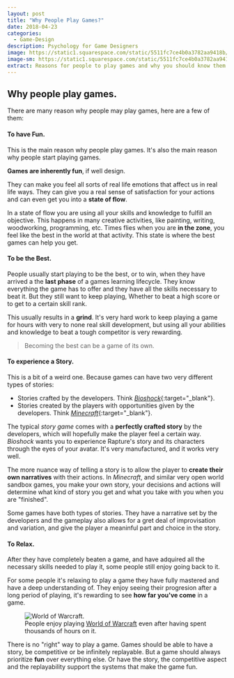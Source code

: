 ```yaml
---
layout: post
title: "Why People Play Games?"
date: 2018-04-23
categories:
  - Game-Design
description: Psychology for Game Designers
image: https://static1.squarespace.com/static/5511fc7ce4b0a3782aa9418b/t/55369463e4b07d491f6be91b/1429640302372/colorful-abstract-3.jpg
image-sm: https://static1.squarespace.com/static/5511fc7ce4b0a3782aa9418b/t/55369463e4b07d491f6be91b/1429640302372/colorful-abstract-3.jpg
extract: Reasons for people to play games and why you should know them.
---
```


## Why people play games.

There are many reason why people may play games, here are a few of them:

#### To have Fun.

This is the main reason why people play games. It's also the main reason why people start playing games.

**Games are inherently fun**, if well design.

They can make you feel all sorts of real life emotions that affect us in real life ways. They can give you a real sense of satisfaction for your actions and can even get you into a **state of flow**.

In a state of flow you are using all your skills and knowledge to fulfill an objective. This happens in many creative activities, like painting, writing, woodworking, programming, etc. Times flies when you are **in the zone**, you feel like the best in the world at that activity. This state is where the best games can help you get.

#### To be the Best.

People usually start playing to be the best, or to win, when they have arrived a the **last phase** of a games learning lifecycle. They know everything the game has to offer and they have all the skills necessary to beat it. But they still want to keep playing, Whether to beat a high score or to get to a certain skill rank.

This usually results in a **grind**. It's very hard work to keep playing a game for hours with very to none real skill development, but using all your abilities and knowledge to beat a tough competitor is very rewarding.

> Becoming the best can be a game of its own.

#### To experience a Story.

This is a bit of a weird one. Because games can have two very different types of stories:

* Stories crafted by the developers. Think [*Bioshock*](https://store.steampowered.com/app/7670/BioShock/){:target="_blank"}.
* Stories created by the players with opportunities given by the developers. Think [*Minecraft*](https://minecraft.net){:target="_blank"}.

The typical *story game* comes with a **perfectly crafted story** by the developers, which will hopefully make the player feel a certain way. *Bioshock* wants you to experience Rapture's story and its characters through the eyes of your avatar. It's very manufactured, and it works very well.

The more nuance way of telling a story is to allow the player to **create their own narratives** with their actions. In *Minecraft*, and similar very open world sandbox games, you make your own story, your decisions and actions will determine what kind of story you get and what you take with you when you are "finished".

Some games have both types of stories. They have a narrative set by the developers and the gameplay also allows for a gret deal of improvisation and variation, and give the player a meaninful part and choice in the story.

#### To Relax.

After they have completely beaten a game, and have adquired all the necessary skills needed to play it, some people still enjoy going back to it.

For some people it's relaxing to play a game they have fully mastered and have a deep understanding of. They enjoy seeing their progresion after a long period of playing, it's rewarding to see **how far you've come** in a game.

<figure>
  <img src="https://hegemonia.files.wordpress.com/2006/11/wow.jpg" alt="World of Warcraft."/>
  <figcaption>People enjoy playing <a href="https://worldofwarcraft.com" target="_blank">World of Warcraft</a> even after having spent thousands of hours on it.</figcaption>
</figure>

There is no "right" way to play a game. Games should be able to have a story, be competitive or be infinitely replayable. But a game should always prioritize **fun** over everything else. Or have the story, the competitive aspect and the replayability support the systems that make the game fun.
